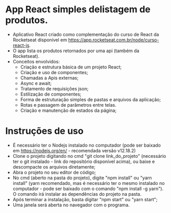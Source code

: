 # App React simples delistagem de produtos.

* Aplicativo React criado como complementação do curso de React da Rocketseat disponível em <https://app.rocketseat.com.br/node/curso-react-js>.
* O app lista os produtos retornados por uma api (também da Rocketseat).
* Conceitos envolvidos:
    + Criação e estrutura básica de um projeto React;
    + Criação e uso de componentes;
    + Chamadas a Apis externas;
    + Async e await;
    + Tratamento de requisições json;
    + Estilização de componentes;
    + Forma de estruturação simples de pastas e arquivos da aplicação;
    + Rotas e passagem de parâmetros entre telas.
    + Criação e manutenção de estados da página;

# Instruções de uso

* É necessário ter o Nodejs instalado no computador (pode ser baixado em <https://nodejs.org/en/> - recomendada versão v12.18.2)
* Clone o projeto digitando no cmd "git clone link_do_projeto" (necessário ter o git instalado - link do repositório disponível acima), ou baixe e descompacte os arquivos diretamente;
* Abra o projeto no seu editor de código;
* No cmd (aberto na pasta do projeto), digite "npm install" ou "yarn install" (yarn recomendado, mas é necessário ter o mesmo instalado no computador - pode ser baixado com o comando "npm install -g yarn"). O comando irá instalar as dependências do projeto na pasta.
* Após terminar a instalação, basta digitar "npm start" ou "yarn start";
* Uma janela será aberta no navegador com o programa.